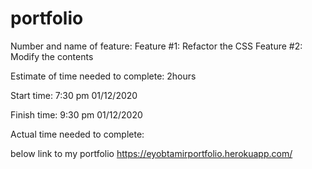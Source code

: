 # portfolio

Number and name of feature: Feature #1: Refactor the CSS 
                            Feature #2: Modify the contents

Estimate of time needed to complete: 2hours

Start time: 7:30 pm 01/12/2020

Finish time: 9:30 pm 01/12/2020

Actual time needed to complete:

below link to my portfolio
https://eyobtamirportfolio.herokuapp.com/